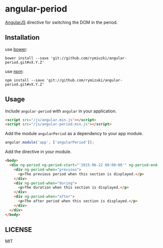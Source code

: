 # angular-period

[AngularJS](https://angularjs.org/) directive for switching the DOM in the period.

## Installation

use [bower](http://bower.io/):
```
bower install --save 'git://github.com/rymiuzki/angular-period.git#vX.Y.Z'
```

use [npm](https://www.npmjs.com/):
```
npm install --save 'git://github.com/rymizuki/angular-period.git#vX.Y.Z'
```

## Usage

Include `angular-period` with `angular` in your application.

```html
<script src="/js/angular.min.js"></script>
<script src="/js/angular-period.min.js"></script>
```

Add the module `angularPeriod` as a dependency to your app module.

```javascript
angular.module('app', ['angularPeriod']);
```

Add the directive in your module.

```html
<body>
  <div ng-period ng-period-start="'2015-06-22 00:00:00'" ng-period-end="'2015-06-29 23:59:59'">
    <div ng-period-when="previous">
      <p>The previous period when this section is displayed.</p>
    </div>
    <div ng-period-when="during">
      <p>The duration when this section is displayed.</p>
    </div>
    <div ng-period-when="after">
      <p>The after period when this section is displayed.</p>
    </div>
  </div>
</body>
```

## LICENSE

MIT

